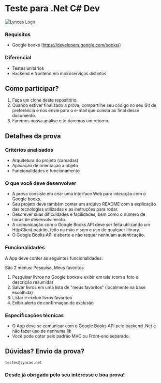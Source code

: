 # Teste para .Net C# Dev

[![Lyncas Logo](https://img-dev.feedback.house/TCo5z9DrSyX0EQoakV8sJkx1mSg=/fit-in/300x300/smart/https://s3.amazonaws.com/feedbackhouse-media-development/modules%2Fcore%2Fcompany%2F5c9e1b01c5f3d0003c5fa53b%2Flogo%2F5c9ec4f869d1cb003cb7996d)](https://www.lyncas.net)
### Requisitos

- Google books (https://developers.google.com/books/)

### Diferencial

- Testes unitários
- Backend e frontend em microserviços distintos

## Como participar?

1. Faça um clone deste repositório.
2. Quando estiver finalizado a prova, compartilhe seu código no seu Git de preferência e nos envie para o e-mail que consta ao final desse documento.
3. Faremos nossa análise e te daremos um retorno.

## Detalhes da prova

### Critérios analisados

- Arquitetura do projeto (camadas)
- Aplicação de orientação a objeto
- Funcionalidades e funcionamento

### O que você deve desenvolver

- A prova consiste em criar uma interface Web para interação com o Google books.
- Seu projeto deve também conter um arquivo README com a explicação das tecnologias utilizadas e as instruções para rodar.
- Descrever suas dificuldades e facilidades, bem como o número de horas de desenvolvimento.
- A comunicação com o Google Books API deve ser feita utilizando um HttpClient padrão, feito na mão e sem o uso de qualquer library.
- O Google Books API é aberto e não requer nenhuam autenticação.

### Funcionalidades

A App deve conter as seguintes funcionalidades:

São 2 menus: Pesquisa, Meus favoritos

1. Pesquisar livros no Google books e exibir em tela (com a foto e descrição resumida)
2. Salvar livros em uma lista de "meus favoritos" (localmente na base escolhida)
3. Listar e excluir livros favoritos
4. Exibir alerta de confirmaçao de exclusão

### Especificações técnicas

* O App deve se comunicar com o Google Books API pelo backend .Net e não fazer uso de nenhuma lib
* Você pode optar pelo padrão MVC ou Front-end separado.

## Dúvidas? Envio da prova?
`testes@lyncas.net`

### Desde já obrigado pelo seu interesse e boa prova!